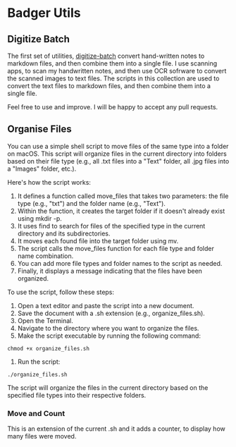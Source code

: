 # Badger Utils

## Digitize Batch

The first set of utilities, [digitize-batch](https://github.com/izzi-ink/utils/tree/main/digitize-batch) convert hand-written notes to markdown files, and then combine them into a single file. 
I use scanning apps, to scan my handwritten notes, and then use OCR sofrware to convert the scanned images to text files. The scripts in this collection are used to convert the text files to markdown files, and then combine them into a single file.

Feel free to use and improve. I will be happy to accept any pull requests.

## Organise Files

You can use a simple shell script to move files of the same type into a folder on macOS. This script will organize files in the current directory into folders based on their file type (e.g., all .txt files into a "Text" folder, all .jpg files into a "Images" folder, etc.).

Here's how the script works:

1. It defines a function called move_files that takes two parameters: the file type (e.g., "txt") and the folder name (e.g., "Text").
2. Within the function, it creates the target folder if it doesn't already exist using mkdir -p.
3. It uses find to search for files of the specified type in the current directory and its subdirectories.
4. It moves each found file into the target folder using mv.
5. The script calls the move_files function for each file type and folder name combination.
6. You can add more file types and folder names to the script as needed.
7. Finally, it displays a message indicating that the files have been organized.

To use the script, follow these steps:

1. Open a text editor and paste the script into a new document.
2. Save the document with a .sh extension (e.g., organize_files.sh).
3. Open the Terminal.
4. Navigate to the directory where you want to organize the files.
5. Make the script executable by running the following command:

```
chmod +x organize_files.sh
```
1. Run the script:

```
./organize_files.sh
```
The script will organize the files in the current directory based on the specified file types into their respective folders.

### Move and Count 

This is an extension of the current .sh and it adds a counter, to display how many files were moved.
